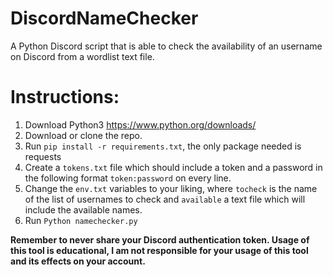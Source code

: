 # DiscordNameChecker
A Python Discord script that is able to check the availability of an username on Discord from a wordlist text file.

# Instructions:
1. Download Python3 https://www.python.org/downloads/
2. Download or clone the repo.
3. Run `pip install -r requirements.txt`, the only package needed is requests
4. Create a `tokens.txt` file which should include a token and a password in the following format `token:password` on every line.
5. Change the `env.txt` variables to your liking, where `tocheck` is the name of the list of usernames to check and `available` a text file which will include the available names.
6. Run `Python namechecker.py`

**Remember to never share your Discord authentication token. Usage of this tool is educational, I am not responsible for your usage of this tool and its effects on your account.**

